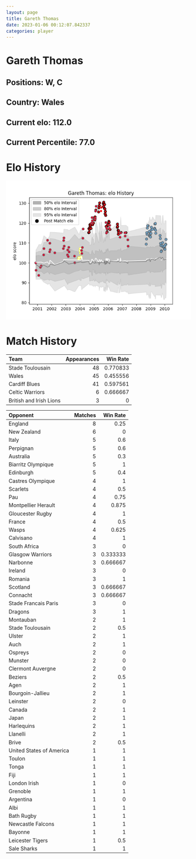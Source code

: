 ```yaml
---  
layout: page  
title: Gareth Thomas  
date: 2023-01-06 00:12:07.842337  
categories: player  
---
```

# Gareth Thomas

## Positions: W, C

## Country: Wales

## Current elo: 112.0

## Current Percentile: 77.0

# Elo History


![elo history](history_GarethThomas.png)
# Match History


| Team                    |   Appearances |   Win Rate |
|:------------------------|--------------:|-----------:|
| Stade Toulousain        |            48 |   0.770833 |
| Wales                   |            45 |   0.455556 |
| Cardiff Blues           |            41 |   0.597561 |
| Celtic Warriors         |             6 |   0.666667 |
| British and Irish Lions |             3 |   0        |

| Opponent                 |   Matches |   Win Rate |
|:-------------------------|----------:|-----------:|
| England                  |         8 |   0.25     |
| New Zealand              |         6 |   0        |
| Italy                    |         5 |   0.6      |
| Perpignan                |         5 |   0.6      |
| Australia                |         5 |   0.3      |
| Biarritz Olympique       |         5 |   1        |
| Edinburgh                |         5 |   0.4      |
| Castres Olympique        |         4 |   1        |
| Scarlets                 |         4 |   0.5      |
| Pau                      |         4 |   0.75     |
| Montpellier Herault      |         4 |   0.875    |
| Gloucester Rugby         |         4 |   1        |
| France                   |         4 |   0.5      |
| Wasps                    |         4 |   0.625    |
| Calvisano                |         4 |   1        |
| South Africa             |         3 |   0        |
| Glasgow Warriors         |         3 |   0.333333 |
| Narbonne                 |         3 |   0.666667 |
| Ireland                  |         3 |   0        |
| Romania                  |         3 |   1        |
| Scotland                 |         3 |   0.666667 |
| Connacht                 |         3 |   0.666667 |
| Stade Francais Paris     |         3 |   0        |
| Dragons                  |         3 |   1        |
| Montauban                |         2 |   1        |
| Stade Toulousain         |         2 |   0.5      |
| Ulster                   |         2 |   1        |
| Auch                     |         2 |   1        |
| Ospreys                  |         2 |   0        |
| Munster                  |         2 |   0        |
| Clermont Auvergne        |         2 |   0        |
| Beziers                  |         2 |   0.5      |
| Agen                     |         2 |   1        |
| Bourgoin-Jallieu         |         2 |   1        |
| Leinster                 |         2 |   0        |
| Canada                   |         2 |   1        |
| Japan                    |         2 |   1        |
| Harlequins               |         2 |   1        |
| Llanelli                 |         2 |   1        |
| Brive                    |         2 |   0.5      |
| United States of America |         1 |   1        |
| Toulon                   |         1 |   1        |
| Tonga                    |         1 |   1        |
| Fiji                     |         1 |   1        |
| London Irish             |         1 |   0        |
| Grenoble                 |         1 |   1        |
| Argentina                |         1 |   0        |
| Albi                     |         1 |   1        |
| Bath Rugby               |         1 |   1        |
| Newcastle Falcons        |         1 |   1        |
| Bayonne                  |         1 |   1        |
| Leicester Tigers         |         1 |   0.5      |
| Sale Sharks              |         1 |   1        |